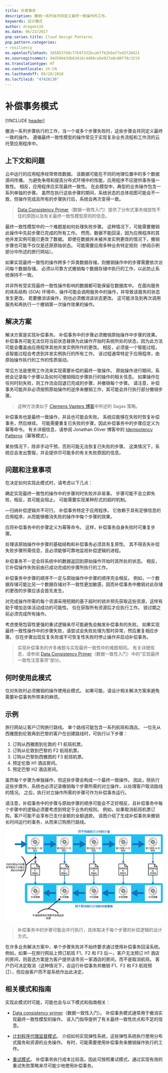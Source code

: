 ```yaml
---
title: 补偿事务
description: 撤销一系列会共同定义最终一致操作的工作。
keywords: 设计模式
author: dragon119
ms.date: 06/23/2017
pnp.series.title: Cloud Design Patterns
pnp.pattern.categories:
- resiliency
ms.openlocfilehash: 3d58537d9c77b97332bcabf762b9af7ed2f20421
ms.sourcegitcommit: 94d50043db63416c4d00cebe927a0c88f78c3219
ms.translationtype: HT
ms.contentlocale: zh-CN
ms.lasthandoff: 09/28/2018
ms.locfileid: "47428136"
---
```

# <a name="compensating-transaction-pattern"></a>补偿事务模式

[!INCLUDE [header](../_includes/header.md)]

撤消一系列步骤执行的工作，当一个或多个步骤失败时，这些步骤会共同定义最终一致的操作。 遵循最终一致性模型的操作常见于实现复杂业务流程和工作流的云托管应用程序中。

## <a name="context-and-problem"></a>上下文和问题

云中运行的应用程序经常修改数据。 该数据可能在不同的地理位置中的多个数据源间传播。 为避免争用和提高分布式环境中的性能，应用程序不应提供事务强一致性。 相反，应用程序应实现最终一致性。 在此模型中，典型的业务操作包含一系列单独的步骤。 虽然在执行这些步骤的期间，系统状态的总体视图可能会不一致，但操作完成且所有的步骤执行后，系统会再次变得一致。

> [Data Consistency Primer](https://msdn.microsoft.com/library/dn589800.aspx)（数据一致性入门）提供了分布式事务缩放性不佳的原因以及有关最终一致性模型原则的信息。

最终一致性模型中的一个难题是如何处理失败步骤。 这种情况下，可能需要撤销此操作中先前步骤已完成的所有工作。 然而，数据不能回滚，因为应用程序的其他并发实例可能已更改了数据。 即使在数据并未被并发实例更改的情况下，撤销步骤也可能不仅仅是还原原始状态。 可能需要应用多种业务特定规则（参阅示例部分中所述的旅行网站）。

如果实现最终一致性的操作跨多个异类数据存储，则撤销操作中的步骤需要依次访问每个数据存储。 必须以可靠方式撤销每个数据存储中执行的工作，以此防止系统保持不一致。

并非所有受实现最终一致性操作影响的数据都可能保留在数据库中。 在面向服务的体系结构 (SOA) 环境中，操作可能会调用服务中的操作，并导致该服务的状态发生更改。 若要撤消该操作，则也必须撤消该状态更改。 这可能涉及到再次调用服务和再执行一个撤销第一次操作效果的操作。

## <a name="solution"></a>解决方案

解决方案是实现补偿事务。 补偿事务中的步骤必须撤销原始操作中步骤的效果。 补偿事务可能无法仅将当前状态替换为此操作开始时系统所处的状态，因为此方法可能会覆盖由应用程序其他并发实例所作的更改。 相反，必须是一个智能过程，该智能过程会考虑到并发实例执行的所有工作。 该过程通常特定于应用程序，由原始操作执行的工作的性质驱动。

常见方法是使用工作流来实现需要补偿的最终一致操作。 原始操作进行期间，系统会记录每个步骤以及如何可撤销相应步骤执行的操作的相关信息。 如果操作在任何时刻失败，则工作流会回退已完成的步骤，并撤销每个步骤。 请注意，补偿事务可能并非必须按照原始操作的逆序来撤销工作，其可能会并行执行部分撤销步骤。

> 这种方法类似于 [Clemens Vasters 博客](https://vasters.com/clemensv/2012/09/01/Sagas.aspx)中所述的 Sagas 策略。

补偿事务也是最终一致操作，并且也可能会失败。 系统应能够在失败时恢复补偿事务，然后继续。 可能需要重复已失败的步骤，因此补偿事务中的步骤应定义为幂等命令。 有关详细信息，请参阅 Jonathan Oliver 博客中的 [Idempotency Patterns](https://blog.jonathanoliver.com/idempotency-patterns/)（幂等模式）。

某些情况下，除非手动干预，否则可能无法恢复已失败的步骤。 这类情况下，系统应会发出警报，并会提供尽可能多的有关失败原因的信息。

## <a name="issues-and-considerations"></a>问题和注意事项

在决定如何实现此模式时，请考虑以下几点：

确定实现最终一致性的操作中的步骤何时失败并非易事。 步骤可能不会立即失败，相反，其可能会阻止。 可能需要实现某种形式的超时机制。

—归纳补偿逻辑并不可行。 补偿事务特定于应用程序。 它依赖于具有足够信息的应用程序，从而能够撤消失败的操作中每个步骤的效果。

应将补偿事务中的步骤定义为幂等命令。 这样，补偿事务自身失败时可重复步骤。

处理该原始操作中步骤的基础结构和补偿事务必须具有复原性。 其不得丢失补偿失败步骤所需信息，且必须能够可靠地监视补偿逻辑的进程。

补偿事务不一定会将系统中的数据返回到原始操作开始时其所处的状态。 相反，它补偿操作失败前由已成功完成的步骤所执行的工作。

补偿事务中步骤的顺序不一定与原始操作中步骤的顺序完全相反。 例如，一个数据存储可能比另一个数据存储对不一致性更加敏感，因而补偿事务中撤销对此存储的更改的步骤应该会首先发生。

对完成操作所需的每个资源采用短期的基于超时的锁并预先获取这些资源，这样有助于增加总体活动成功的可能性。 仅在获取所有资源后才应执行工作。 锁过期之前必须完成所有操作。

考虑使用包容性更强的重试逻辑来尽可能避免会触发补偿事务的失败。 如果实现最终一致性操作中的步骤失败，请尝试会失败处理为暂时异常，然后重复相应步骤。 仅在步骤出现反复失败或不可恢复性失败时停止操作并启动补偿事务。

> 实现补偿事务的许多难题与实现最终一致性中的难题相同。 有关详细信息，请参阅 [Data Consistency Primer](https://msdn.microsoft.com/library/dn589800.aspx)（数据一致性入门）中的“实现最终一致性注意事项”部分。

## <a name="when-to-use-this-pattern"></a>何时使用此模式

仅对失败时必须撤销的操作使用此模式。 如果可能，请设计相关解决方案来避免需要补偿事务所带来的麻烦。

## <a name="example"></a>示例

旅行网站让客户订购旅行路线。 单个路线可能包含一系列航班和酒店。 一位先从西雅图到伦敦再到巴黎的客户在创建路线时，可执行以下步骤：

1. 订购从西雅图到伦敦的 F1 航班机票。
2. 订购从伦敦到巴黎的 F2 航班机票。
3. 订购从巴黎到西雅图的 F3 航班机票。
4. 预定伦敦 H1 酒店房间。
5. 预定巴黎 H2 酒店房间。

虽然每个步骤为单独操作，但这些步骤会构成一个最终一致操作。 因此，除执行这些步骤外，系统也必须记录撤销每个步骤所需的对立操作，以处理客户取消路线的情况。 之后，执行对立操作所需的步骤可作为补偿事务运行。

请注意，补偿事务中的步骤与原始步骤的顺序可能会不正好相反，且补偿事务中每个步骤中的逻辑必须要考虑到特定于业务的规则。 例如，如果取消航班机票订购，客户可能不会享有已支付金额的全额退款。 该图介绍了生成补偿事务来撤销长时间运行的事务，从而来订购旅行路线。

![生成补偿事务来撤销长时间运行的事务，从而来订购旅行路线](./_images/compensating-transaction-diagram.png)


> 补偿事务中的步骤可能会并行执行，具体取决于每个步骤的补偿逻辑的设计方式。

在许多业务解决方案中，单个步骤失败并不始终要求通过使用补偿事务回滚系统。 例如，如果&mdash;在旅行网站上预订航班 F1、F2 和 F3 后&mdash;，客户无法预订 H1 酒店的房间，则首选方案是为客户提供该市另一家酒店的房间，而不是取消航班。 客户仍可决定取消（这种情况下，会运行补偿事务并撤销 F1、F2 和 F3 航班预订），但应由客户而不是系统作出此决定。

## <a name="related-patterns-and-guidance"></a>相关模式和指南

实现此模式时可能，可能也会与以下模式和指南相关：

- [Data consistency primer](https://msdn.microsoft.com/library/dn589800.aspx)（数据一致性入门）。 补偿事务模式通常用于撤消实现最终一致性模型的操作。 该入门指导提供了有关最终一致性优点和不足的信息。

- [计划程序代理监督模式](scheduler-agent-supervisor.md)。 介绍如何实现弹性系统，这些弹性系统执行使用分布式服务和资源的业务操作。 有时，可能需要使用补偿事务来撤销操作执行的工作。

- [重试模式](./retry.md)。 补偿事务执行成本比较高，因此可按照重试模式，通过实现有效的重试失败策略来尽可能少地使用补偿事务。

